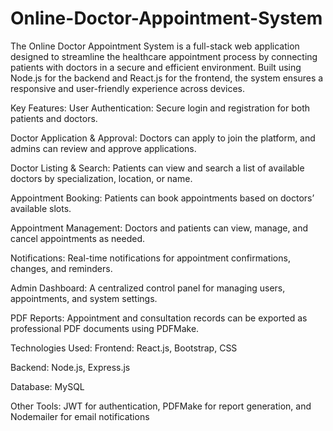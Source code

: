# Online-Doctor-Appointment-System

The Online Doctor Appointment System is a full-stack web application designed to streamline the healthcare appointment process by connecting patients with doctors in a secure and efficient environment. Built using Node.js for the backend and React.js for the frontend, the system ensures a responsive and user-friendly experience across devices.

Key Features:
User Authentication: Secure login and registration for both patients and doctors.

Doctor Application & Approval: Doctors can apply to join the platform, and admins can review and approve applications.

Doctor Listing & Search: Patients can view and search a list of available doctors by specialization, location, or name.

Appointment Booking: Patients can book appointments based on doctors’ available slots.

Appointment Management: Doctors and patients can view, manage, and cancel appointments as needed.

Notifications: Real-time notifications for appointment confirmations, changes, and reminders.

Admin Dashboard: A centralized control panel for managing users, appointments, and system settings.

PDF Reports: Appointment and consultation records can be exported as professional PDF documents using PDFMake.

Technologies Used:
Frontend: React.js, Bootstrap, CSS

Backend: Node.js, Express.js

Database: MySQL

Other Tools: JWT for authentication, PDFMake for report generation, and Nodemailer for email notifications

